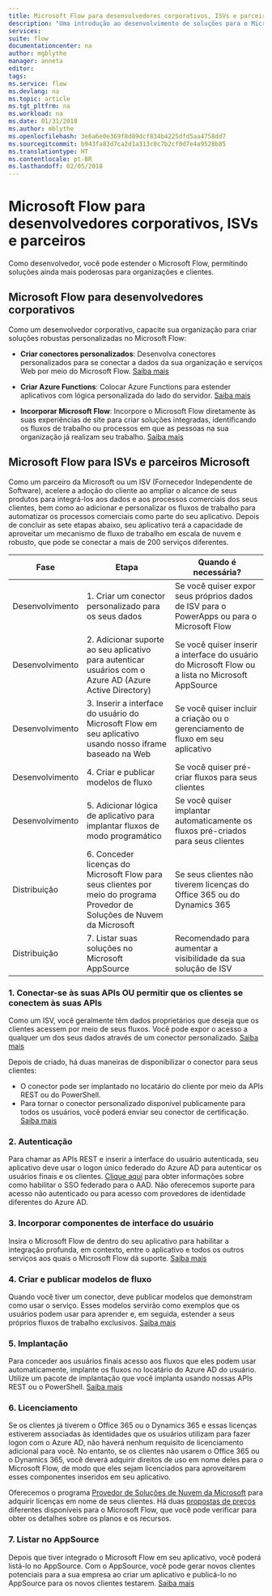 ```yaml
---
title: Microsoft Flow para desenvolvedores corporativos, ISVs e parceiros | Microsoft Docs
description: "Uma introdução ao desenvolvimento de soluções para o Microsoft Flow."
services: 
suite: flow
documentationcenter: na
author: mgblythe
manager: anneta
editor: 
tags: 
ms.service: flow
ms.devlang: na
ms.topic: article
ms.tgt_pltfrm: na
ms.workload: na
ms.date: 01/31/2018
ms.author: mblythe
ms.openlocfilehash: 3e6a6e0e369f8d89dcf834b4225dfd5aa4758dd7
ms.sourcegitcommit: b943fa83d7ca2d1a313c0c7b2cf0d7e4a9528b85
ms.translationtype: HT
ms.contentlocale: pt-BR
ms.lasthandoff: 02/05/2018
---
```

# <a name="microsoft-flow-for-enterprise-developers-isvs-and-partners"></a>Microsoft Flow para desenvolvedores corporativos, ISVs e parceiros

Como desenvolvedor, você pode estender o Microsoft Flow, permitindo soluções ainda mais poderosas para organizações e clientes.

## <a name="microsoft-flow-for-enterprise-developers"></a>Microsoft Flow para desenvolvedores corporativos

Como um desenvolvedor corporativo, capacite sua organização para criar soluções robustas personalizadas no Microsoft Flow:

- **Criar conectores personalizados**: Desenvolva conectores personalizados para se conectar a dados da sua organização e serviços Web por meio do Microsoft Flow. [Saiba mais](https://docs.microsoft.com/connectors/custom-connectors/)

- **Criar Azure Functions**: Colocar Azure Functions para estender aplicativos com lógica personalizada do lado do servidor. [Saiba mais](https://docs.microsoft.com/azure/azure-functions/functions-flow-scenario)

- **Incorporar Microsoft Flow**: Incorpore o Microsoft Flow diretamente às suas experiências de site para criar soluções integradas, identificando os fluxos de trabalho ou processos em que as pessoas na sua organização já realizam seu trabalho. [Saiba mais](embed-flow-dev.md)

## <a name="microsoft-flow-for-isvs-and-microsoft-partners"></a>Microsoft Flow para ISVs e parceiros Microsoft

Como um parceiro da Microsoft ou um ISV (Fornecedor Independente de Software), acelere a adoção do cliente ao ampliar o alcance de seus produtos para integrá-los aos dados e aos processos comerciais dos seus clientes, bem como ao adicionar e personalizar os fluxos de trabalho para automatizar os processos comerciais como parte do seu aplicativo. Depois de concluir as sete etapas abaixo, seu aplicativo terá a capacidade de aproveitar um mecanismo de fluxo de trabalho em escala de nuvem e robusto, que pode se conectar a mais de 200 serviços diferentes.

| Fase | Etapa | Quando é necessária? |
| --- | --- | --- |
| Desenvolvimento | 1. Criar um conector personalizado para os seus dados | Se você quiser expor seus próprios dados de ISV para o PowerApps ou para o Microsoft Flow |
| Desenvolvimento | 2. Adicionar suporte ao seu aplicativo para autenticar usuários com o Azure AD (Azure Active Directory) | Se você quiser inserir a interface do usuário do Microsoft Flow ou a lista no Microsoft AppSource | 
| Desenvolvimento | 3. Inserir a interface do usuário do Microsoft Flow em seu aplicativo usando nosso iframe baseado na Web | Se você quiser incluir a criação ou o gerenciamento de fluxo em seu aplicativo | 
| Desenvolvimento | 4. Criar e publicar modelos de fluxo | Se você quiser pré-criar fluxos para seus clientes | 
| Desenvolvimento | 5. Adicionar lógica de aplicativo para implantar fluxos de modo programático | Se você quiser implantar automaticamente os fluxos pré-criados para seus clientes | 
| Distribuição | 6. Conceder licenças do Microsoft Flow para seus clientes por meio do programa Provedor de Soluções de Nuvem da Microsoft | Se seus clientes não tiverem licenças do Office 365 ou do Dynamics 365 |
| Distribuição | 7. Listar suas soluções no Microsoft AppSource | Recomendado para aumentar a visibilidade da sua solução de ISV |

### <a name="1-connecting-to-your-apis-or-enabling-customers-to-connect-to-your-apis"></a>1. Conectar-se às suas APIs OU permitir que os clientes se conectem às suas APIs

Como um ISV, você geralmente têm dados proprietários que deseja que os clientes acessem por meio de seus fluxos. Você pode expor o acesso a qualquer um dos seus dados através de um conector personalizado. [Saiba mais](https://docs.microsoft.com/en-us/connectors/custom-connectors/)

Depois de criado, há duas maneiras de disponibilizar o conector para seus clientes:
- O conector pode ser implantado no locatário do cliente por meio da APIs REST ou do PowerShell.
- Para tornar o conector personalizado disponível publicamente para todos os usuários, você poderá enviar seu conector de certificação. [Saiba mais](https://docs.microsoft.com/connectors/custom-connectors/submit-certification)

### <a name="2-authentication"></a>2. Autenticação 

Para chamar as APIs REST e inserir a interface do usuário autenticada, seu aplicativo deve usar o logon único federado do Azure AD para autenticar os usuários finais e os clientes. [Clique aqui](https://identity.microsoft.com/) para obter informações sobre como habilitar o SSO federado para o AAD. Não oferecemos suporte para acesso não autenticado ou para acesso com provedores de identidade diferentes do Azure AD. 

### <a name="3-embedding-ui-components"></a>3. Incorporar componentes de interface do usuário

Insira o Microsoft Flow de dentro do seu aplicativo para habilitar a integração profunda, em contexto, entre o aplicativo e todos os outros serviços aos quais o Microsoft Flow dá suporte. [Saiba mais](embed-flow-dev.md)

### <a name="4-create-and-publish-flow-templates"></a>4. Criar e publicar modelos de fluxo

Quando você tiver um conector, deve publicar modelos que demonstram como usar o serviço. Esses modelos servirão como exemplos que os usuários podem usar para aprender e, em seguida, estender a seus próprios fluxos de trabalho exclusivos. [Saiba mais](publish-a-template.md)

### <a name="5-deployment"></a>5. Implantação

Para conceder aos usuários finais acesso aos fluxos que eles podem usar automaticamente, implante os fluxos no locatário do Azure AD do usuário. Utilize um pacote de implantação que você implanta usando nossas APIs REST ou o PowerShell. [Saiba mais](https://docs.microsoft.com/powerapps/export-import-packages)

### <a name="6-licensing"></a>6. Licenciamento

Se os clientes já tiverem o Office 365 ou o Dynamics 365 e essas licenças estiverem associadas às identidades que os usuários utilizam para fazer logon com o Azure AD, não haverá nenhum requisito de licenciamento adicional para você. No entanto, se os clientes não usarem o Office 365 ou o Dynamics 365, você deverá adquirir direitos de uso em nome deles para o Microsoft Flow, de modo que eles sejam licenciados para aproveitarem esses componentes inseridos em seu aplicativo.

Oferecemos o programa [Provedor de Soluções de Nuvem da Microsoft](https://partner.microsoft.com/en-US/cloud-solution-provider) para adquirir licenças em nome de seus clientes. Há duas [propostas de preços](https://flow.microsoft.com/pricing/) diferentes disponíveis para o Microsoft Flow, que você pode verificar para obter os detalhes sobre os planos e os recursos.

### <a name="7-list-on-appsource"></a>7. Listar no AppSource

Depois que tiver integrado o Microsoft Flow em seu aplicativo, você poderá listá-lo no AppSource. Com o AppSource, você pode gerar novos clientes potenciais para a sua empresa ao criar um aplicativo e publicá-lo no AppSource para os novos clientes testarem. [Saiba mais](dev-appsource-test-drive.md)
